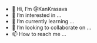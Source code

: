 - 👋 Hi, I’m @KanKrasava
- 👀 I’m interested in ...
- 🌱 I’m currently learning ...
- 💞️ I’m looking to collaborate on ...
- 📫 How to reach me ...

<!---
KanKrasava/KanKrasava is a ✨ special ✨ repository because its `README.md` (this file) appears on your GitHub profile.
You can click the Preview link to take a look at your changes.
--->

